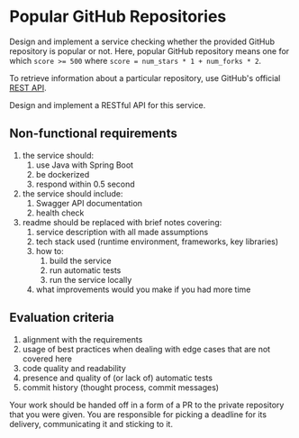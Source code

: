 # Popular GitHub Repositories

Design and implement a service checking whether the provided GitHub repository is popular or not.
Here, popular GitHub repository means one for which `score >= 500` where `score = num_stars * 1 + num_forks * 2`.

To retrieve information about a particular repository, use GitHub's official [REST API](https://docs.github.com/en/rest).

Design and implement a RESTful API for this service.

## Non-functional requirements

1. the service should:
   1. use Java with Spring Boot
   1. be dockerized
   1. respond within 0.5 second
1. the service should include:
   1. Swagger API documentation
   1. health check
1. readme should be replaced with brief notes covering:
   1. service description with all made assumptions
   1. tech stack used (runtime environment, frameworks, key libraries)
   1. how to:
      1. build the service
      1. run automatic tests
      1. run the service locally
   1. what improvements would you make if you had more time

## Evaluation criteria

1. alignment with the requirements
1. usage of best practices when dealing with edge cases that are not covered here
1. code quality and readability
1. presence and quality of (or lack of) automatic tests
1. commit history (thought process, commit messages)

Your work should be handed off in a form of a PR to the private repository that you were given. You are responsible for picking a deadline for its delivery, communicating it and sticking to it.
